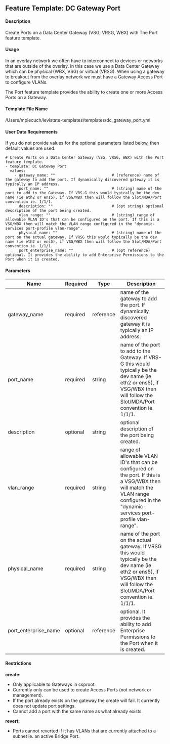 ## Feature Template: DC Gateway Port
#### Description
Create Ports on a Data Center Gateway (VSG, VRSG, WBX) with The Port feature template.

#### Usage
In an overlay network we often have to interconnect to devices or networks that are outside of the overlay. In this case we use a Data Center Gateway which can be physical (WBX, VSG) or virtual (VRSG). When using a gateway to breakout from the overlay network we must have a Gateway Access Port to configure VLANs.

The Port feature template provides the ability to create one or more Access Ports on a Gateway.

#### Template File Name
/Users/mpiecuch/levistate-templates/templates/dc_gateway_port.yml

#### User Data Requirements
If you do not provide values for the optional parameters listed below, then default values are used.

```
# Create Ports on a Data Center Gateway (VSG, VRSG, WBX) with The Port feature template.
- template: DC Gateway Port
  values:
    - gateway_name: ""                         # (reference) name of the gateway to add the port. If dynamically discovered gateway it is typically an IP address.
      port_name: ""                            # (string) name of the port to add to the Gateway. If VRS-G this would typically be the dev name (ie eth2 or ens5), if VSG/WBX then will follow the Slot/MDA/Port convention ie. 1/1/1.
      description: ""                          # (opt string) optional description of the port being created.
      vlan_range: ""                           # (string) range of allowable VLAN ID's that can be configured on the port. If this is a VSG/WBX then will match the VLAN range configured in the "dynamic-services port-profile vlan-range".
      physical_name: ""                        # (string) name of the port on the actual gateway. If VRSG this would typically be the dev name (ie eth2 or ens5), if VSG/WBX then will follow the Slot/MDA/Port convention ie. 1/1/1.
      port_enterprise_name: ""                 # (opt reference) optional. It provides the ability to add Enterprise Permissions to the Port when it is created.

```

#### Parameters
Name | Required | Type | Description
---- | -------- | ---- | -----------
gateway_name | required | reference | name of the gateway to add the port. If dynamically discovered gateway it is typically an IP address.
port_name | required | string | name of the port to add to the Gateway. If VRS-G this would typically be the dev name (ie eth2 or ens5), if VSG/WBX then will follow the Slot/MDA/Port convention ie. 1/1/1.
description | optional | string | optional description of the port being created.
vlan_range | required | string | range of allowable VLAN ID's that can be configured on the port. If this is a VSG/WBX then will match the VLAN range configured in the "dynamic-services port-profile vlan-range".
physical_name | required | string | name of the port on the actual gateway. If VRSG this would typically be the dev name (ie eth2 or ens5), if VSG/WBX then will follow the Slot/MDA/Port convention ie. 1/1/1.
port_enterprise_name | optional | reference | optional. It provides the ability to add Enterprise Permissions to the Port when it is created.


#### Restrictions
**create:**
* Only applicable to Gateways in csproot.
* Currently only can be used to create Access Ports (not network or management).
* If the port already exists on the gateway the create will fail. It currently does not update port settings.
* Cannot add a port with the same name as what already exists.

**revert:**
* Ports cannot reverted if it has VLANs that are currently attached to a subnet ie. an active Bridge Port.

